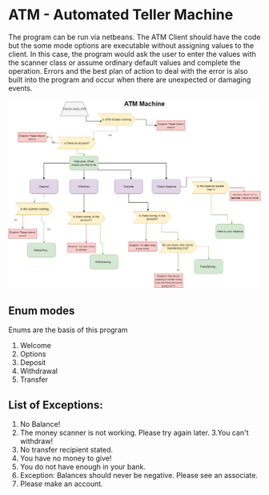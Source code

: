 
# ATM - Automated Teller Machine
The program can be run via netbeans. The ATM Client should have the code but the some mode options are executable without assigning values to the client. In this case, the program would ask the user to enter the values with the scanner class or assume ordinary default values and complete the operation. Errors and the best plan of action to deal with the error is also built into the program and occur when there are unexpected or damaging events. 

![ATM Machine](ATMMachine.png)

## Enum modes
Enums are the basis of this program
1. Welcome
2. Options
3. Deposit 
4. Withdrawal 
5. Transfer

## List of Exceptions:
1. No Balance!
2. The money scanner is not working. Please try again later.
3.You can't withdraw!
4. No transfer recipient stated.
5. You have no money to give!
6. You do not have enough in your bank.
7. Exception: Balances should never be negative. Please see an associate.
8. Please make an account.
